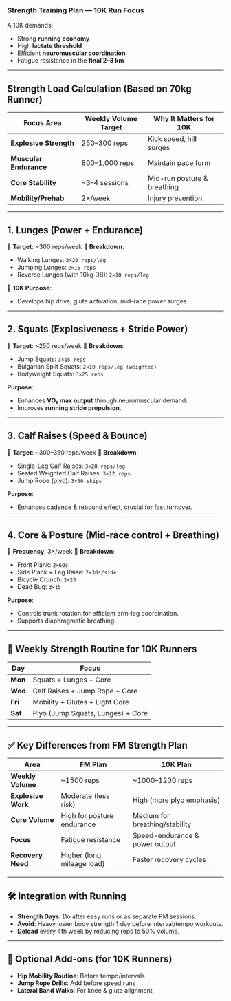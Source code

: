 ### **Strength Training Plan — 10K Run Focus**

A 10K demands:

* Strong **running economy**
* High **lactate threshold**
* Efficient **neuromuscular coordination**
* Fatigue resistance in the **final 2–3 km**

---

## **Strength Load Calculation (Based on 70kg Runner)**

| Focus Area             | Weekly Volume Target | Why It Matters for 10K      |
| ---------------------- | -------------------- | --------------------------- |
| **Explosive Strength** | 250–300 reps         | Kick speed, hill surges     |
| **Muscular Endurance** | 800–1,000 reps       | Maintain pace form          |
| **Core Stability**     | \~3–4 sessions       | Mid-run posture & breathing |
| **Mobility/Prehab**    | 2×/week              | Injury prevention           |

---

## 1. **Lunges (Power + Endurance)**

🔹 **Target**: \~300 reps/week
🔹 **Breakdown**:

* Walking Lunges: `3×20 reps/leg`
* Jumping Lunges: `2×15 reps`
* Reverse Lunges (with 10kg DB): `2×10 reps/leg`

📌 **10K Purpose**:

* Develops hip drive, glute activation, mid-race power surges.

---

## 2. **Squats (Explosiveness + Stride Power)**

🔹 **Target**: \~250 reps/week
🔹 **Breakdown**:

* Jump Squats: `3×15 reps`
* Bulgarian Split Squats: `2×10 reps/leg (weighted)`
* Bodyweight Squats: `3×25 reps`

**Purpose**:

* Enhances **VO₂ max output** through neuromuscular demand.
* Improves **running stride propulsion**.

---

## 3. **Calf Raises (Speed & Bounce)**

🔹 **Target**: \~300–350 reps/week
🔹 **Breakdown**:

* Single-Leg Calf Raises: `3×20 reps/leg`
* Seated Weighted Calf Raises: `3×12 reps`
* Jump Rope (plyo): `3×50 skips`

**Purpose**:

* Enhances cadence & rebound effect, crucial for fast turnover.

---

## 4. **Core & Posture (Mid-race control + Breathing)**

🔹 **Frequency**: 3×/week
🔹 **Breakdown**:

* Front Plank: `2×60s`
* Side Plank + Leg Raise: `2×30s/side`
* Bicycle Crunch: `2×25`
* Dead Bug: `3×15`

**Purpose**:

* Controls trunk rotation for efficient arm-leg coordination.
* Supports diaphragmatic breathing.

---

## 📅 Weekly Strength Routine for 10K Runners

| Day     | Focus                             |
| ------- | --------------------------------- |
| **Mon** | Squats + Lunges + Core            |
| **Wed** | Calf Raises + Jump Rope + Core    |
| **Fri** | Mobility + Glutes + Light Core    |
| **Sat** | Plyo (Jump Squats, Lunges) + Core |

---

## ✅ Key Differences from FM Strength Plan

| Area               | FM Plan                    | 10K Plan                       |
| ------------------ | -------------------------- | ------------------------------ |
| **Weekly Volume**  | \~1500 reps                | \~1000–1200 reps               |
| **Explosive Work** | Moderate (less risk)       | High (more plyo emphasis)      |
| **Core Volume**    | High for posture endurance | Medium for breathing/stability |
| **Focus**          | Fatigue resistance         | Speed-endurance & power output |
| **Recovery Need**  | Higher (long mileage load) | Faster recovery cycles         |

---

## 🛠 Integration with Running

* **Strength Days**: Do after easy runs or as separate PM sessions.
* **Avoid**: Heavy lower body strength 1 day before interval/tempo workouts.
* **Deload** every 4th week by reducing reps to 50% volume.

---

## 🧘 Optional Add-ons (for 10K Runners)

* **Hip Mobility Routine**: Before tempo/intervals
* **Jump Rope Drills**: Add before speed runs
* **Lateral Band Walks**: For knee & glute alignment
